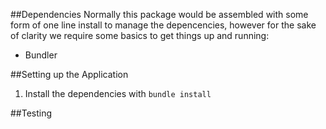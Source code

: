 ##Dependencies
Normally this package would be assembled with some form of one line install to manage the depencencies, however for the sake of clarity we require some basics to get things up and running:

- Bundler

##Setting up the Application
1. Install the dependencies with `bundle install`

##Testing
